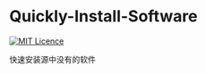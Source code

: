 # Quickly-Install-Software

[![MIT Licence](https://badges.frapsoft.com/os/mit/mit.svg?v=103)](https://opensource.org/licenses/mit-license.php)

快速安装源中没有的软件
